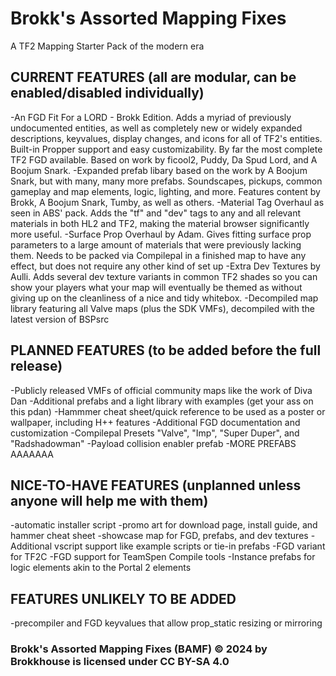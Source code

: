 # Brokk's Assorted Mapping Fixes
A TF2 Mapping Starter Pack of the modern era

## CURRENT FEATURES (all are modular, can be enabled/disabled individually)
-An FGD Fit For a LORD - Brokk Edition. Adds a myriad of previously undocumented entities, as well as completely new or widely expanded descriptions, keyvalues, display changes, and icons for all of TF2's entities. Built-in Propper support and easy customizability. By far the most complete TF2 FGD available. Based on work by ficool2, Puddy, Da Spud Lord, and A Boojum Snark.
-Expanded prefab libary based on the work by A Boojum Snark, but with many, many more prefabs. Soundscapes, pickups, common gameplay and map elements, logic, lighting, and more. Features content by Brokk, A Boojum Snark, Tumby, as well as others.
-Material Tag Overhaul as seen in ABS' pack. Adds the "tf" and "dev" tags to any and all relevant materials in both HL2 and TF2, making the material browser significantly more useful.
-Surface Prop Overhaul by Adam. Gives fitting surface prop parameters to a large amount of materials that were previously lacking them. Needs to be packed via Compilepal in a finished map to have any effect, but does not require any other kind of set up
-Extra Dev Textures by Aulli. Adds several dev texture variants in common TF2 shades so you can show your players what your map will eventually be themed as without giving up on the cleanliness of a nice and tidy whitebox.
-Decompiled map library featuring all Valve maps (plus the SDK VMFs), decompiled with the latest version of BSPsrc

## PLANNED FEATURES (to be added before the full release)
-Publicly released VMFs of official community maps like the work of Diva Dan
-Additional prefabs and a light library with examples (get your ass on this pdan)
-Hammmer cheat sheet/quick reference to be used as a poster or wallpaper, including H++ features
-Additional FGD documentation and customization
-Compilepal Presets "Valve", "Imp", "Super Duper", and "Radshadowman"
-Payload collision enabler prefab
-MORE PREFABS AAAAAAA

## NICE-TO-HAVE FEATURES (unplanned unless anyone will help me with them)
-automatic installer script
-promo art for download page, install guide, and hammer cheat sheet
-showcase map for FGD, prefabs, and dev textures
-Additional vscript support like example scripts or tie-in prefabs
-FGD variant for TF2C
-FGD support for TeamSpen Compile tools
-Instance prefabs for logic elements akin to the Portal 2 elements

## FEATURES UNLIKELY TO BE ADDED
-precompiler and FGD keyvalues that allow prop_static resizing or mirroring

### Brokk's Assorted Mapping Fixes (BAMF) © 2024 by Brokkhouse is licensed under CC BY-SA 4.0 